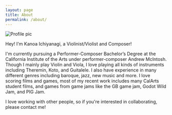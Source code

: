 ```yaml
---
layout: page
title: About
permalink: /about/
---
```

![Profile pic](https://avatars.githubusercontent.com/u/63765154?v=4)

Hey! I'm Kanoa Ichiyanagi, a Violinist/Violist and Composer!

I'm currently pursuing a Performer-Composer Bachelor’s Degree at the California Institute of the Arts under performer-composer Andrew McIntosh.
Though I mainly play Violin and Viola, I love playing all kinds of instruments including Theremin, Koto, and Guitalele. I also have experience in many different genres including baroque, jazz, new music and more. 
I love scoring films and games, most of my recent work includes many CalArts student films, and games from game jams like the GB game jam, Godot Wild Jam, and PIG Jam.

I love working with other people, so if you're interested in collaborating, please contact me!
